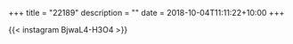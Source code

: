 +++
title       = "22189"
description = ""
date        = 2018-10-04T11:11:22+10:00
+++

{{< instagram BjwaL4-H3O4 >}}